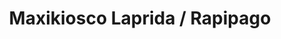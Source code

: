 ---
title: "Maxikiosco Laprida / Rapipago"
url: /concordia/maxikiosco-laprida-rapipago/
shop: Lebensmittel
---